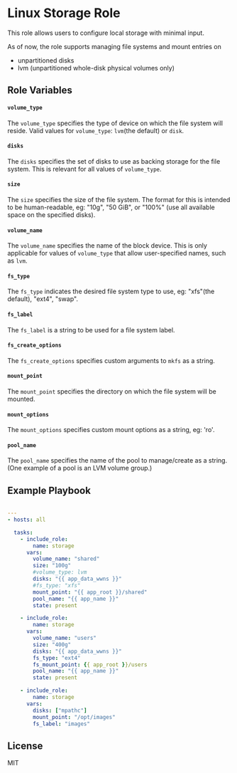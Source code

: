 Linux Storage Role
==================

This role allows users to configure local storage with minimal input.

As of now, the role supports managing file systems and mount entries on
- unpartitioned disks
- lvm (unpartitioned whole-disk physical volumes only)


Role Variables
--------------

#### `volume_type`
The `volume_type` specifies the type of device on which the file system will reside.
Valid values for `volume_type`: `lvm`(the default) or `disk`.

#### `disks`
The `disks` specifies the set of disks to use as backing storage for the file system.
This is relevant for all values of `volume_type`.

#### `size`
The `size` specifies the size of the file system. The format for this is intended to
be human-readable, eg: "10g", "50 GiB", or "100%" (use all available space on the
specified disks).

#### `volume_name`
The `volume_name` specifies the name of the block device. This is only applicable
for values of `volume_type` that allow user-specified names, such as `lvm`.

#### `fs_type`
The `fs_type` indicates the desired file system type to use, eg: "xfs"(the default),
"ext4", "swap".

#### `fs_label`
The `fs_label` is a string to be used for a file system label.

#### `fs_create_options`
The `fs_create_options` specifies custom arguments to `mkfs` as a string.

#### `mount_point`
The `mount_point` specifies the directory on which the file system will be mounted.

#### `mount_options`
The `mount_options` specifies custom mount options as a string, eg: 'ro'.

#### `pool_name`
The `pool_name` specifies the name of the pool to manage/create as a string. (One
example of a pool is an LVM volume group.)


Example Playbook
----------------

```yaml

---
- hosts: all

  tasks:
    - include_role:
        name: storage
      vars:
        volume_name: "shared"
        size: "100g"
        #volume_type: lvm
        disks: "{{ app_data_wwns }}"
        #fs_type: "xfs"
        mount_point: "{{ app_root }}/shared"
        pool_name: "{{ app_name }}"
        state: present

    - include_role:
        name: storage
      vars:
        volume_name: "users"
        size: "400g"
        disks: "{{ app_data_wwns }}"
        fs_type: "ext4"
        fs_mount_point: {{ app_root }}/users
        pool_name: "{{ app_name }}"
        state: present

    - include_role:
        name: storage
      vars:
        disks: ["mpathc"]
        mount_point: "/opt/images"
        fs_label: "images"
```


License
-------

MIT
